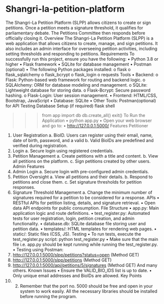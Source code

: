 # Shangri-la-petition-platform
The Shangri-La Petition Platform (SLPP) allows citizens to create or sign petitions. Once a petition meets a signature threshold, it qualifies for parliamentary debate. The Petitions Committee then responds before officially closing it.
Overview
The Shangri-La Petition Platform (SLPP) is a web application that allows citizens to create,
manage, and sign petitions. It also includes an admin interface for overseeing petition activities,
including setting thresholds and responding to petitions.
Requirements
To successfully run this project, ensure you have the following:
• Python 3.8 or higher
• Flask framework
• SQLite for database management
• Postman (optional)
• The following Python packages installed:
o flask
o flask_sqlalchemy
o flask_bcrypt
o flask_login
o requests
Tools
• Backend:
o Flask: Python-based web framework for routing and backend logic.
o SQLAlchemy: ORM for database modeling and management.
o SQLite: Lightweight database for storing data.
o Flask-Bcrypt: Secure password hashing.
o Flask-Login: User session management.
• Frontend: HTML/CSS, Bootstrap, JavaScript
• Database: SQLite
• Other Tools: Postman(optional) for API Testing
Database Setup (if required)
flask shell
>>> from app import db
>>> db.create_all()
>>> exit()
To Run the Application
• python app.py
• Open your web browser and go to:
• http://127.0.0.1:5000/
Features
Petitioner
1. User Registration
a. BioID.
Users can register using their email, name, date of birth, password, and a valid
b. Valid BioIDs are predefined and verified during registration.
2. Login
a. Secure login using registered credentials.
3. Petition Management
a. Create petitions with a title and content.
b. View all petitions on the platform.
c. Sign petitions created by other users.
Admin Features
1. Admin Login
a. Secure login with pre-configured admin credentials.
2. Petition Oversight
a. View all petitions and their details.
b. Respond to petitions and close them.
c. Set signature thresholds for petition responses.
3. Signature Threshold Management
a. Change the minimum number of signatures required for a petition to be
considered for a response.
APIs
• RESTful APIs for petition listing, details, and signature retrieval.
• Open data API endpoints for public consumption.
File Structure
• app.py: Main application logic and route definitions.
• test_register.py: Automated tests for user registration, login, petition creation, and admin
functionality.
• database.db: SQLite database file storing user and petition data.
• templates/: HTML templates for rendering web pages.
• static/: Static files (CSS, JS).
Testing
• To run tests, execute the test_register.py script: python test_register.py
• Make sure that the main file i.e. app.py should be kept running while running the
test_register.py.
• Testing using Postman:
1. http://127.0.0.1:5000/slpp/petitions?status=open (Method GET)
2. http://127.0.0.1:5000/slpp/petitions (Method GET)
3. http://127.0.0.1:5000/api/petitions/5/signatures (Method GET)
And many others.
Known Issues
• Ensure the VALID_BIO_IDS list is up to date.
• Only unique email addresses and BioIDs are allowed.
Key Points
1. 2. Remember that the port no. 5000 should be free and open in your system to work easily.
All the necessary libraries should be installed before running the program.
